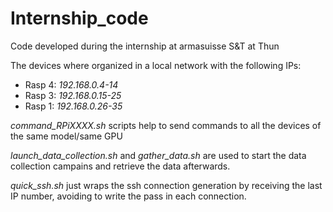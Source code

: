 # Internship_code
Code developed during the internship at armasuisse S&amp;T at Thun

The devices where organized in a local network with the following IPs:
- Rasp 4: *192.168.0.4-14* 
- Rasp 3: *192.168.0.15-25*
- Rasp 1: *192.168.0.26-35*

*command_RPiXXXX.sh* scripts help to send commands to all the devices of the same model/same GPU

*launch_data_collection.sh* and *gather_data.sh* are used to start the data collection campains and retrieve the data afterwards.

*quick_ssh.sh* just wraps the ssh connection generation by receiving the last IP number, avoiding to write the pass in each connection.

